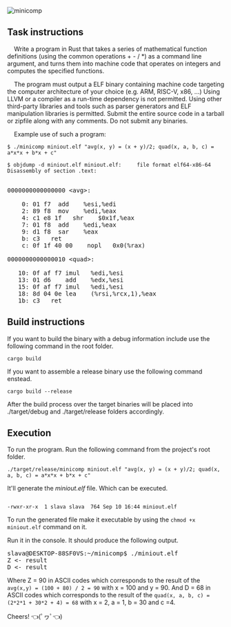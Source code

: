 ![minicomp](https://github.com/Viacheslav-Romanov/minicomp/actions/workflows/rust.yml/badge.svg)

## Task instructions

&nbsp;&nbsp;&nbsp;&nbsp;Write a program in Rust that takes a series of mathematical function definitions (using the common operations + - / *) as a command line argument, and turns them into machine code that operates on integers and computes the specified functions.

&nbsp;&nbsp;&nbsp;&nbsp;The program must output a ELF binary containing machine code targeting the computer architecture of your choice (e.g. ARM, RISC-V, x86, ...) 
Using LLVM or a compiler as a run-time dependency is not permitted.
Using other third-party libraries and tools such as parser generators and ELF manipulation libraries is permitted.
Submit the entire source code in a tarball or zipfile along with any comments. Do not submit any binaries.

&nbsp;&nbsp;&nbsp;&nbsp;Example use of such a program:

``
$ ./minicomp miniout.elf "avg(x, y) = (x + y)/2; quad(x, a, b, c) = a*x*x + b*x + c"
``

``
$ objdump -d miniout.elf
miniout.elf:     file format elf64-x86-64
Disassembly of section .text:
``
<pre>

0000000000000000 &ltavg&gt:

    0: 01 f7  add    %esi,%edi
    2: 89 f8  mov    %edi,%eax
    4: c1 e8 1f   shr    $0x1f,%eax
    7: 01 f8  add    %edi,%eax
    9: d1 f8  sar    %eax
    b: c3   ret
    c: 0f 1f 40 00    nopl   0x0(%rax)
 
0000000000000010 &ltquad&gt:

   10: 0f af f7 imul   %edi,%esi
   13: 01 d6    add    %edx,%esi
   15: 0f af f7 imul   %edi,%esi
   18: 8d 04 0e lea    (%rsi,%rcx,1),%eax
   1b: c3   ret 
</pre>

## Build instructions

If you want to build the binary with a debug information include use the following command in the root folder.

`cargo build`

If you want to assemble a release binary use the following command enstead.

`cargo build --release`

After the build process over the target binaries will be placed into ./target/debug and ./target/release folders accordingly.

## Execution

To run the program. Run the following command from the project's root folder.

`./target/release/minicomp miniout.elf "avg(x, y) = (x + y)/2; quad(x, a, b, c) = a*x*x + b*x + c"`

It'll generate the *miniout.elf* file. Which can be executed. 

<code>
-rwxr-xr-x  1 slava slava  764 Sep 10 16:44 miniout.elf
</code>

To run the generated file make it executable by using the `chmod +x miniout.elf` command on it.

Run it in the console. It should produce the following output.

<pre>
slava@DESKTOP-88SF0VS:~/minicomp$ ./miniout.elf
Z <- result
D <- result
</pre>

Where Z = 90 in ASCII codes which corresponds to the result of the `avg(x,y) = (100 + 80) / 2 = 90` with x = 100 and y = 90. And D = 68 in ASCII codes which corresponds to the result of the `quad(x, a, b, c) = (2*2*1 + 30*2 + 4) = 68` with x = 2, a = 1, b = 30 and c =4.

Cheers! 👈(ﾟヮﾟ👈)
